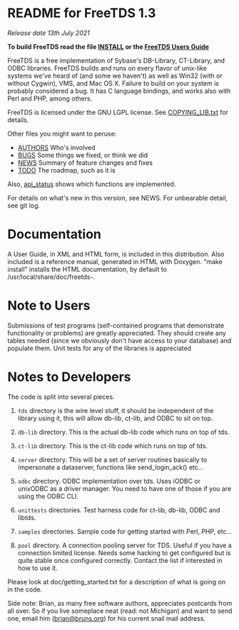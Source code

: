 README for FreeTDS 1.3
====

*Release date 13th July 2021*

**To build FreeTDS read the file [INSTALL](./INSTALL.md) or
the [FreeTDS Users Guide](http://www.freetds.org/userguide/)**

FreeTDS is a free implementation of Sybase's DB-Library, CT-Library,
and ODBC libraries. FreeTDS builds and runs on every flavor of
unix-like systems we've heard of (and some we haven't) as well as
Win32 (with or without Cygwin), VMS, and Mac OS X.  Failure to build
on your system is probably considered a bug.  It has C language
bindings, and works also with Perl and PHP, among others.

FreeTDS is licensed under the GNU LGPL license. See [COPYING_LIB.txt](./COPYING_LIB.txt) for
details.

Other files you might want to peruse:

* [AUTHORS](./AUTHORS.md)  Who's involved
* [BUGS](./BUGS.md)        Some things we fixed, or think we did
* [NEWS](./NEWS.md)        Summary of feature changes and fixes
* [TODO](./TODO.md)        The roadmap, such as it is

Also, [api_status](./doc/api_status.txt) shows which functions are implemented.

For details on what's new in this version, see NEWS.  For unbearable
detail, see git log.

Documentation
=============

A User Guide, in XML and HTML form, is included in this distribution.
Also included is a reference manual, generated in HTML with Doxygen.
"make install" installs the HTML documentation, by default to
/usr/local/share/doc/freetds-<version>.


Note to Users
=============

Submissions of test programs (self-contained programs that demonstrate
functionality or problems) are greatly appreciated.  They should
create any tables needed (since we obviously don't have access to your
database) and populate them.  Unit tests for any of the libraries
is appreciated

Notes to Developers
===================

The code is split into several pieces.

1. `tds` directory is the wire level stuff, it should be independent of
   the library using it, this will allow db-lib, ct-lib, and ODBC to
   sit on top.

2. `db-lib` directory. This is the actual db-lib code which runs on top of
   tds.

3. `ct-lib` directory. This is the ct-lib code which runs on top of tds.

4. `server` directory. This will be a set of server routines basically
   to impersonate a dataserver, functions like send_login_ack() etc...

5. `odbc` directory. ODBC implementation over tds.  Uses iODBC or
   unixODBC as a driver manager.  You need to have one of those if you
   are using the ODBC CLI.

6. `unittests` directories. Test harness code for ct-lib, db-lib, ODBC and
   libtds.

7. `samples` directories. Sample code for getting started with Perl,
   PHP, etc...

8. `pool` directory. A connection pooling server for TDS.  Useful if you
   have a connection limited license.  Needs some hacking to get
   configured but is quite stable once configured correctly. Contact
   the list if interested in how to use it.

Please look at doc/getting_started.txt for a description of what is
going on in the code.

Side note: Brian, as many free software authors, appreciates postcards
from all over. So if you live someplace neat (read: not Michigan) and
want to send one, email him (brian@bruns.org) for his current snail mail
address.

